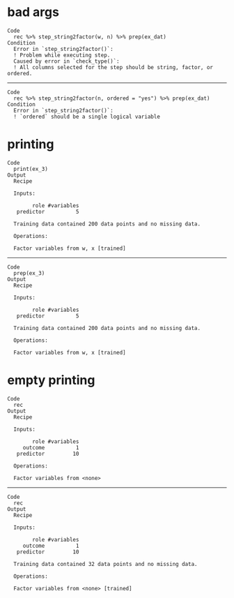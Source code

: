 # bad args

    Code
      rec %>% step_string2factor(w, n) %>% prep(ex_dat)
    Condition
      Error in `step_string2factor()`:
      ! Problem while executing step.
      Caused by error in `check_type()`:
      ! All columns selected for the step should be string, factor, or ordered.

---

    Code
      rec %>% step_string2factor(n, ordered = "yes") %>% prep(ex_dat)
    Condition
      Error in `step_string2factor()`:
      ! `ordered` should be a single logical variable

# printing

    Code
      print(ex_3)
    Output
      Recipe
      
      Inputs:
      
            role #variables
       predictor          5
      
      Training data contained 200 data points and no missing data.
      
      Operations:
      
      Factor variables from w, x [trained]

---

    Code
      prep(ex_3)
    Output
      Recipe
      
      Inputs:
      
            role #variables
       predictor          5
      
      Training data contained 200 data points and no missing data.
      
      Operations:
      
      Factor variables from w, x [trained]

# empty printing

    Code
      rec
    Output
      Recipe
      
      Inputs:
      
            role #variables
         outcome          1
       predictor         10
      
      Operations:
      
      Factor variables from <none>

---

    Code
      rec
    Output
      Recipe
      
      Inputs:
      
            role #variables
         outcome          1
       predictor         10
      
      Training data contained 32 data points and no missing data.
      
      Operations:
      
      Factor variables from <none> [trained]

